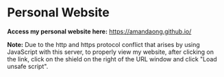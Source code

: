 # Personal Website
**Access my personal website here:** https://amandaong.github.io/

**Note:** Due to the http and https protocol conflict that arises by using JavaScript with this server, to properly view my website, after clicking on the link, click on the shield on the right of the URL window and click "Load unsafe script".